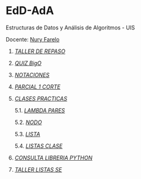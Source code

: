 # EdD-AdA

Estructuras de Datos y Análisis de Algoritmos - UIS

Docente: [Nury Farelo](https://github.com/nuryfv)

1. [*TALLER DE REPASO*](https://github.com/laucamidiaz3008/EdD-AdA/tree/main/1.%20TALLER%20REPASO)
2. [*QUIZ BigO*](https://github.com/laucamidiaz3008/EdD-AdA/tree/main/2.%20QUIZ%20BigO)
3. [*NOTACIONES*](https://github.com/laucamidiaz3008/EdD-AdA/tree/main/3.%20NOTACIONES)
4. [*PARCIAL 1 CORTE*](https://github.com/laucamidiaz3008/EdD-AdA/tree/main/4.%20PARCIAL%201%20CORTE)
5. [*CLASES PRACTICAS*](https://github.com/laucamidiaz3008/EdD-AdA/tree/main/5.%20CLASES%20PRACTICAS)
   
   5.1. [*LAMBDA PARES*](https://github.com/laucamidiaz3008/EdD-AdA/blob/main/5.%20CLASES%20PRACTICAS/1.%20LambdaPares.py)
   
   5.2. [*NODO*](https://github.com/laucamidiaz3008/EdD-AdA/blob/main/5.%20CLASES%20PRACTICAS/2.%20Nodo.py)
   
   5.3. [*LISTA*](https://github.com/laucamidiaz3008/EdD-AdA/blob/main/5.%20CLASES%20PRACTICAS/3.%20Lista.py) 

   5.4. [*LISTAS CLASE*](https://github.com/laucamidiaz3008/EdD-AdA/blob/main/5.%20CLASES%20PRACTICAS/4.%20Listas.py)

6. [*CONSULTA LIBRERIA PYTHON*](https://github.com/laucamidiaz3008/EdD-AdA/tree/main/6.%20CONSULTA%20LIBRERIA%20PYTHON)
7. [*TALLER LISTAS SE*](https://github.com/laucamidiaz3008/EdD-AdA/tree/main/7.%20TALLER%20LISTAS)


